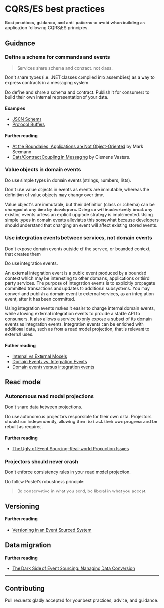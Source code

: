 # CQRS/ES best practices

Best practices, guidance, and anti-patterns to avoid when building an application following CQRS/ES principles.

## Guidance

### Define a schema for commands and events

> Services share schema and contract, not class.

Don't share types (i.e. .NET classes compiled into assemblies) as a way to express contracts in a messaging system.

Do define and share a schema and contract. Publish it for consumers to build their own internal representation of your data.

#### Examples

- [JSON Schema](http://json-schema.org/)
- [Protocol Buffers](https://developers.google.com/protocol-buffers/)

#### Further reading

- [At the Boundaries, Applications are Not Object-Oriented](http://blog.ploeh.dk/2011/05/31/AttheBoundaries,ApplicationsareNotObject-Oriented/) by Mark Seemann
- [Data/Contract Coupling in Messaging](https://channel9.msdn.com/Blogs/Subscribe/DataContract-Coupling-in-Messaging) by Clemens Vasters.

### Value objects in domain events

Do use simple types in domain events (strings, numbers, lists).

Don't use value objects in events as events are immutable, whereas the definition of value objects may change over time.

Value object's are immutable, but their definition (class or schema) can be changed at any time by developers. Doing so will inadvertently break any existing events unless an explicit upgrade strategy is implemented. Using simple types in domain events alleviates this somewhat because developers should understand that changing an event will affect existing stored events.

### Use integration events between services, not domain events

Don't expose domain events outside of the service, or bounded context, that creates them.

Do use integration events.

An external integration event is a public event produced by a bounded context which may be interesting to other domains, applications or third party services. The purpose of integration events is to explicitly propagate committed transactions and updates to additional subsystems. You may convert and publish a domain event to external services, as an integration event, after it has been committed.

Using integration events makes it easier to change internal domain events, while allowing external integration events to provide a stable API to consumers. It also allows a service to only expose a subset of its domain events as integration events. Integration events can be enriched with additional data, such as from a read model projection, that is relevant to external uses.

#### Futher reading

- [Internal vs External Models](https://leanpub.com/esversioning/read#leanpub-auto-internal-vs-external-models)
- [Domain Events vs. Integration Events](https://medium.com/@arleypadua/domain-events-vs-integration-events-5eb29a34fdbc)
- [Domain events versus integration events](https://docs.microsoft.com/en-us/dotnet/standard/microservices-architecture/microservice-ddd-cqrs-patterns/domain-events-design-implementation#domain-events-versus-integration-events)

## Read model

### Autonomous read model projections

Don't share data between projections.

Do use autonomous projectors responsible for their own data. Projectors should run independently, allowing them to track their own progress and be rebuilt as required.

#### Further reading

- [The Ugly of Event Sourcing–Real-world Production Issues](http://www.continuousimprover.com/2017/11/the-ugly-of-event-sourcingreal-world.html)

### Projectors should never crash

Don't enforce consistency rules in your read model projection.

Do follow Postel's robustness principle:

> Be conservative in what you send, be liberal in what you accept.

## Versioning

#### Further reading

- [Versioning in an Event Sourced System](https://leanpub.com/esversioning)

## Data migration

#### Further reading

- [The Dark Side of Event Sourcing: Managing Data Conversion](http://files.movereem.nl/2017saner-eventsourcing.pdf)

---

## Contributing

Pull requests gladly accepted for your best practices, advice, and guidance.
